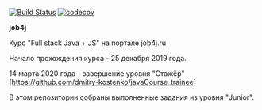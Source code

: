 [![Build Status](https://travis-ci.org/dmitriikostenko/job4j_design.svg?branch=master)](https://travis-ci.org/dmitriikostenko/job4j_design)
[![codecov](https://codecov.io/gh/dmitriikostenko/job4j_design/branch/master/graph/badge.svg)](https://codecov.io/gh/dmitriikostenko/job4j_design)

**job4j**

Курс "Full stack Java + JS" на портале job4j.ru 

Начало прохождения курса - 25 декабря 2019 года.

14 марта 2020 года - завершение уровня "Стажёр" 
[https://github.com/dmitry-kostenko/javaCourse_trainee]
 
В этом репозитории собраны выполненные задания из уровня "Junior".
